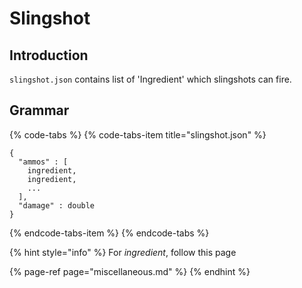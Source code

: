 # Slingshot

## Introduction

`slingshot.json` contains list of 'Ingredient' which slingshots can fire.

## Grammar

{% code-tabs %}
{% code-tabs-item title="slingshot.json" %}
```text
{
  "ammos" : [
    ingredient,
    ingredient,
    ...
  ],
  "damage" : double
}
```
{% endcode-tabs-item %}
{% endcode-tabs %}

{% hint style="info" %}
For _ingredient_, follow this page

{% page-ref page="miscellaneous.md" %}
{% endhint %}

